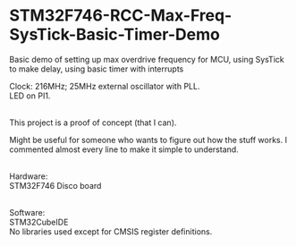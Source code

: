 # STM32F746-RCC-Max-Freq-SysTick-Basic-Timer-Demo
Basic demo of setting up max overdrive frequency for MCU, using SysTick to make delay, using basic timer with interrupts

Clock: 216MHz; 25MHz external oscillator with PLL.<br>
LED on PI1.<br><br>


This project is a proof of concept (that I can).

Might be useful for someone who wants to figure out how the stuff works.
I commented almost every line to make it simple to understand.
<br><br>

Hardware:<br>
STM32F746 Disco board
<br><br>

Software:<br>
STM32CubeIDE<br>
No libraries used except for CMSIS register definitions.
